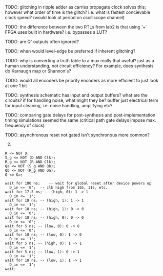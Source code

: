 <!-- SPDX-License-Identifier: zlib-acknowledgement -->
TODO: glitching in ripple adder as carries propagate
clock solves this; however what order of time is the glitch?
i.e. what is fastest concievable clock speed?
   (would look at period on oscillscope channel)

TODO: the difference between the two RTLs from lab2 is that using '+' FPGA uses built in hardware?
i.e. bypasses a LUT?

TODO: are Q' outputs often ignored?

TODO: when would level-edge be preferred if inherent glitching?

TODO: why is converting a truth table to a mux really that useful? 
      just as a human understanding, not circuit efficiency?
      For example, does synthesis do Karnaugh map or Shannon's?

TODO: would all encoders be priority encoders as more efficient to just look at one 1 bit

TODO: synthesis schematic has input and output buffers?
      what are the circuits?
      if for handling noise, what might they be?
      buffer just electrical term for input cleaning, i.e. noise handling, amplifying etc?

TODO: comparing gate delays for post-synthesis and post-implementation timing simulations seemed the same
(critical path gate delays impose max. frequency of clock)

TODO: asynchronous reset not gated
isn't synchronous more common?

2.
```
R <= NOT D;
S_g <= NOT (D AND Clk);
R_g <= NOT (R AND Clk);
Qa <= NOT (S_g AND Qb);
Qb <= NOT (R_g AND Qa);
Q <= Qa;

wait for 100 ns;    -- wait for global reset after device powers up
  D_in <= '0';  -- clk high from 105, 115, etc.
wait for 17.5 ns; -- (high, 0): 1 -> 1
  D_in <= '1';
wait for 10 ns; -- (high, 1): 1 -> 1
  D_in <= '1';
wait for 10 ns; -- (high, 1): 0 -> 0
  D_in <= '0';
wait for 10 ns; -- (high, 0): 0 -> 0
  D_in <= '0';
wait for 5 ns; -- (low, 0): 0 -> 0
  D_in <= '0';
wait for 10 ns; -- (low, 0): 1 -> 0
  D_in <= '1';
wait for 5 ns; -- (high, 0): 1 -> 1
  D_in <= '1';
wait for 5 ns; -- (low, 1): 0 -> 1
  D_in <= '1';
wait for 10 ns; -- (low, 1): 1 -> 1
  D_in <= '1';
wait;


```
